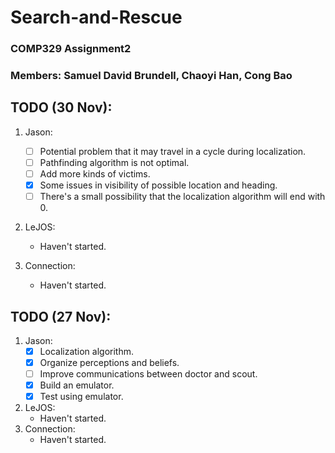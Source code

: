 # Search-and-Rescue
### COMP329 Assignment2

### Members: Samuel David Brundell, Chaoyi Han, Cong Bao

## TODO (30 Nov):
1. Jason:
    - [ ] Potential problem that it may travel in a cycle during localization.
    - [ ] Pathfinding algorithm is not optimal.
    - [ ] Add more kinds of victims.
    - [X] Some issues in visibility of possible location and heading.
    - [ ] There's a small possibility that the localization algorithm will end with 0.

2. LeJOS:
    - Haven't started.

3. Connection:
    - Haven't started.

## TODO (27 Nov):
1. Jason:
    - [X] Localization algorithm.
    - [X] Organize perceptions and beliefs.
    - [ ] Improve communications between doctor and scout.
    - [X] Build an emulator.
    - [X] Test using emulator.
2. LeJOS:
    - Haven't started.
3. Connection:
    - Haven't started.